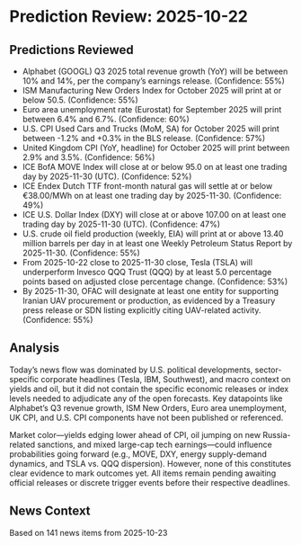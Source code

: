 # Prediction Review: 2025-10-22

## Predictions Reviewed

- Alphabet (GOOGL) Q3 2025 total revenue growth (YoY) will be between 10% and 14%, per the company’s earnings release. (Confidence: 55%)
- ISM Manufacturing New Orders Index for October 2025 will print at or below 50.5. (Confidence: 55%)
- Euro area unemployment rate (Eurostat) for September 2025 will print between 6.4% and 6.7%. (Confidence: 60%)
- U.S. CPI Used Cars and Trucks (MoM, SA) for October 2025 will print between -1.2% and +0.3% in the BLS release. (Confidence: 57%)
- United Kingdom CPI (YoY, headline) for October 2025 will print between 2.9% and 3.5%. (Confidence: 56%)
- ICE BofA MOVE Index will close at or below 95.0 on at least one trading day by 2025-11-30 (UTC). (Confidence: 52%)
- ICE Endex Dutch TTF front-month natural gas will settle at or below €38.00/MWh on at least one trading day by 2025-11-30. (Confidence: 49%)
- ICE U.S. Dollar Index (DXY) will close at or above 107.00 on at least one trading day by 2025-11-30 (UTC). (Confidence: 47%)
- U.S. crude oil field production (weekly, EIA) will print at or above 13.40 million barrels per day in at least one Weekly Petroleum Status Report by 2025-11-30. (Confidence: 55%)
- From 2025-10-22 close to 2025-11-30 close, Tesla (TSLA) will underperform Invesco QQQ Trust (QQQ) by at least 5.0 percentage points based on adjusted close percentage change. (Confidence: 53%)
- By 2025-11-30, OFAC will designate at least one entity for supporting Iranian UAV procurement or production, as evidenced by a Treasury press release or SDN listing explicitly citing UAV-related activity. (Confidence: 55%)

## Analysis

Today’s news flow was dominated by U.S. political developments, sector-specific corporate headlines (Tesla, IBM, Southwest), and macro context on yields and oil, but it did not contain the specific economic releases or index levels needed to adjudicate any of the open forecasts. Key datapoints like Alphabet’s Q3 revenue growth, ISM New Orders, Euro area unemployment, UK CPI, and U.S. CPI components have not been published or referenced.

Market color—yields edging lower ahead of CPI, oil jumping on new Russia-related sanctions, and mixed large-cap tech earnings—could influence probabilities going forward (e.g., MOVE, DXY, energy supply-demand dynamics, and TSLA vs. QQQ dispersion). However, none of this constitutes clear evidence to mark outcomes yet. All items remain pending awaiting official releases or discrete trigger events before their respective deadlines.

## News Context

Based on 141 news items from 2025-10-23
